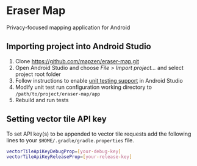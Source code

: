 # Eraser Map
Privacy-focused mapping application for Android

## Importing project into Android Studio
1. Clone https://github.com/mapzen/eraser-map.git
2. Open Android Studio and choose _File > Import project..._ and select project root folder
3. Follow instructions to enable [unit testing support](http://tools.android.com/tech-docs/unit-testing-support) in Android Studio
4. Modify unit test run configuration working directory to `/path/to/project/eraser-map/app`
5. Rebuild and run tests

## Setting vector tile API key
To set API key(s) to be appended to vector tile requests add the following lines to your `$HOME/.gradle/gradle.properties` file.
```bash
vectorTileApiKeyDebugProp=[your-debug-key]
vectorTileApiKeyReleaseProp=[your-release-key]
```
